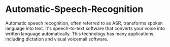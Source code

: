 # Automatic-Speech-Recognition
Automatic speech recognition, often referred to as ASR, transforms spoken language into text.
It's speech-to-text software that converts your voice into written language automatically.
This technology has many applications, including dictation and visual voicemail software.
